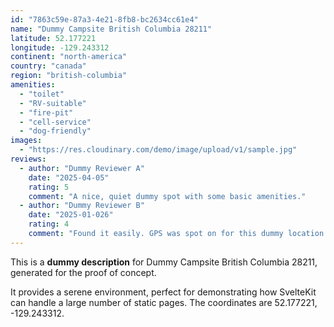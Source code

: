```yaml
---
id: "7863c59e-87a3-4e21-8fb8-bc2634cc61e4"
name: "Dummy Campsite British Columbia 28211"
latitude: 52.177221
longitude: -129.243312
continent: "north-america"
country: "canada"
region: "british-columbia"
amenities:
  - "toilet"
  - "RV-suitable"
  - "fire-pit"
  - "cell-service"
  - "dog-friendly"
images:
  - "https://res.cloudinary.com/demo/image/upload/v1/sample.jpg"
reviews:
  - author: "Dummy Reviewer A"
    date: "2025-04-05"
    rating: 5
    comment: "A nice, quiet dummy spot with some basic amenities."
  - author: "Dummy Reviewer B"
    date: "2025-01-026"
    rating: 4
    comment: "Found it easily. GPS was spot on for this dummy location."
---
```


This is a **dummy description** for Dummy Campsite British Columbia 28211, generated for the proof of concept.

It provides a serene environment, perfect for demonstrating how SvelteKit can handle a large number of static pages. The coordinates are 52.177221, -129.243312.
